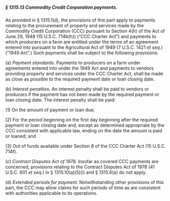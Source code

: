 ##### § 1315.13 Commodity Credit Corporation payments. #####

As provided in § 1315.1(d), the provisions of this part apply to payments relating to the procurement of property and services made by the Commodity Credit Corporation (CCC) pursuant to Section 4(h) of the Act of June 29, 1948 (15 U.S.C. 714b(h)) (“CCC Charter Act”) and payments to which producers on a farm are entitled under the terms of an agreement entered into pursuant to the Agricultural Act of 1949 (7 U.S.C. 1421 *et seq.*) (“1949 Act”.) Such payments shall be subject to the following provisions:

(a) *Payment standards.* Payments to producers on a farm under agreements entered into under the 1949 Act and payments to vendors providing property and services under the CCC Charter Act, shall be made as close as possible to the required payment date or loan closing date.

(b) *Interest penalties.* An interest penalty shall be paid to vendors or producers if the payment has not been made by the required payment or loan closing date. The interest penalty shall be paid:

(1) On the amount of payment or loan due;

(2) For the period beginning on the first day beginning after the required payment or loan closing date and, except as determined appropriate by the CCC consistent with applicable law, ending on the date the amount is paid or loaned; and

(3) Out of funds available under Section 8 of the CCC Charter Act (15 U.S.C. 714f).

(c) *Contract Disputes Act of 1978.* Insofar as covered CCC payments are concerned, provisions relating to the Contract Disputes Act of 1978 (41 U.S.C. 601 *et seq.*) in § 1315.10(a)(5)(i) and § 1315.6(a) do not apply.

(d) *Extended periods for payment.* Notwithstanding other provisions of this part, the CCC may allow claims for such periods of time as are consistent with authorities applicable to its operations.